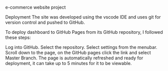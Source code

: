 e-commerce website project

Deployment
The site was developed using the vscode IDE and uses git for version control and pushed to GitHub.

To deploy dashboard to GitHub Pages from its GitHub repository, I followed these steps:

Log into GitHub.
Select the repository.
Select settings from the menubar.
Scroll down to the page, on the GitHub pages click the link and select Master Branch.
The page is automatically refreshed and ready for deployment, it can take up to 5 minutes for it to be viewable.
